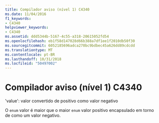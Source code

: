 ```yaml
---
title: Compilador aviso (nível 1) C4340
ms.date: 11/04/2016
f1_keywords:
- C4340
helpviewer_keywords:
- C4340
ms.assetid: ddd5344b-5167-4c55-a318-20615052fd54
ms.openlocfilehash: eb1f58d147028d66b388a7df1ee1f2010db50f30
ms.sourcegitcommit: 6052185696adca270bc9bdbec45a626dd89cdcdd
ms.translationtype: MT
ms.contentlocale: pt-BR
ms.lasthandoff: 10/31/2018
ms.locfileid: "50497002"
---
```

# <a name="compiler-warning-level-1-c4340"></a>Compilador aviso (nível 1) C4340

'value': valor convertido de positivo como valor negativo

O `enum` valor é maior que o maior `enum` valor positivo encapsulado em torno de como um valor negativo.